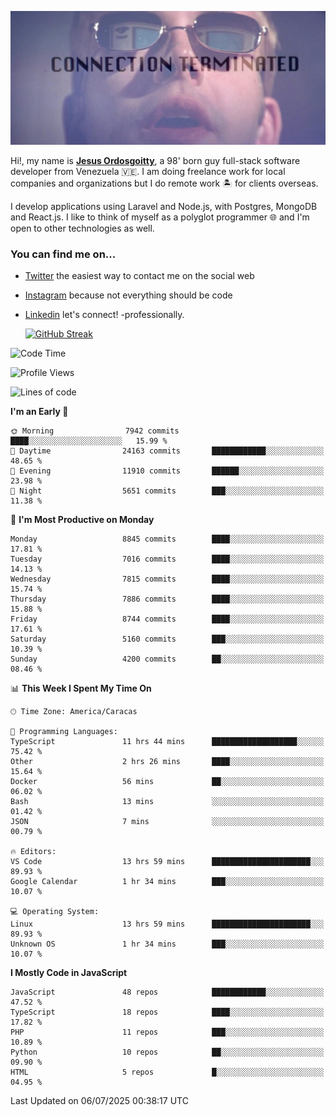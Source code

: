 ![hackers movie reference](./disconnected.jpg)

Hi!, my name is [**Jesus Ordosgoitty**](https://jodaz.dev), a 98' born guy full-stack software developer from Venezuela 🇻🇪. I am doing freelance work for local companies and organizations but I do remote work 🏝️ for clients overseas. 

I develop applications using Laravel and Node.js, with Postgres, MongoDB and React.js. I like to think of myself as a polyglot programmer 🌐 and I'm open to other technologies as well.

### You can find me on...

- [Twitter](https://twitter.com/jodaz_) the easiest way to contact me on the social web
- [Instagram](https://instagram.com/jodaz_) because not everything should be code
- [Linkedin](https://linkedin.com/in/jodaz) let's connect! -professionally.


    [![GitHub Streak](https://streak-stats.demolab.com?user=jodaz&theme=tokyonight)](https://git.io/streak-stats)

<!--START_SECTION:waka-->
![Code Time](http://img.shields.io/badge/Code%20Time-10%2C132%20hrs%2047%20mins-blue)

![Profile Views](http://img.shields.io/badge/Profile%20Views-0-blue)

![Lines of code](https://img.shields.io/badge/From%20Hello%20World%20I%27ve%20Written-83.4%20million%20lines%20of%20code-blue)

**I'm an Early 🐤** 

```text
🌞 Morning                7942 commits        ████░░░░░░░░░░░░░░░░░░░░░   15.99 % 
🌆 Daytime                24163 commits       ████████████░░░░░░░░░░░░░   48.65 % 
🌃 Evening                11910 commits       ██████░░░░░░░░░░░░░░░░░░░   23.98 % 
🌙 Night                  5651 commits        ███░░░░░░░░░░░░░░░░░░░░░░   11.38 % 
```
📅 **I'm Most Productive on Monday** 

```text
Monday                   8845 commits        ████░░░░░░░░░░░░░░░░░░░░░   17.81 % 
Tuesday                  7016 commits        ████░░░░░░░░░░░░░░░░░░░░░   14.13 % 
Wednesday                7815 commits        ████░░░░░░░░░░░░░░░░░░░░░   15.74 % 
Thursday                 7886 commits        ████░░░░░░░░░░░░░░░░░░░░░   15.88 % 
Friday                   8744 commits        ████░░░░░░░░░░░░░░░░░░░░░   17.61 % 
Saturday                 5160 commits        ███░░░░░░░░░░░░░░░░░░░░░░   10.39 % 
Sunday                   4200 commits        ██░░░░░░░░░░░░░░░░░░░░░░░   08.46 % 
```


📊 **This Week I Spent My Time On** 

```text
🕑︎ Time Zone: America/Caracas

💬 Programming Languages: 
TypeScript               11 hrs 44 mins      ███████████████████░░░░░░   75.42 % 
Other                    2 hrs 26 mins       ████░░░░░░░░░░░░░░░░░░░░░   15.64 % 
Docker                   56 mins             ██░░░░░░░░░░░░░░░░░░░░░░░   06.02 % 
Bash                     13 mins             ░░░░░░░░░░░░░░░░░░░░░░░░░   01.42 % 
JSON                     7 mins              ░░░░░░░░░░░░░░░░░░░░░░░░░   00.79 % 

🔥 Editors: 
VS Code                  13 hrs 59 mins      ██████████████████████░░░   89.93 % 
Google Calendar          1 hr 34 mins        ███░░░░░░░░░░░░░░░░░░░░░░   10.07 % 

💻 Operating System: 
Linux                    13 hrs 59 mins      ██████████████████████░░░   89.93 % 
Unknown OS               1 hr 34 mins        ███░░░░░░░░░░░░░░░░░░░░░░   10.07 % 
```

**I Mostly Code in JavaScript** 

```text
JavaScript               48 repos            ████████████░░░░░░░░░░░░░   47.52 % 
TypeScript               18 repos            ████░░░░░░░░░░░░░░░░░░░░░   17.82 % 
PHP                      11 repos            ███░░░░░░░░░░░░░░░░░░░░░░   10.89 % 
Python                   10 repos            ██░░░░░░░░░░░░░░░░░░░░░░░   09.90 % 
HTML                     5 repos             █░░░░░░░░░░░░░░░░░░░░░░░░   04.95 % 
```




 Last Updated on 06/07/2025 00:38:17 UTC
<!--END_SECTION:waka-->
